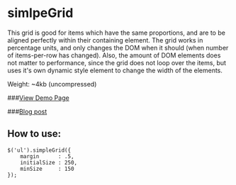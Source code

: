 simlpeGrid
========

This grid is good for items which have the same proportions, and are to be aligned perfectly within their containing element. 
The grid works in percentage units, and only changes the DOM when it should (when number of items-per-row has changed). 
Also, the amount of DOM elements does not matter to performance, since the grid does not loop over the items, 
but uses it's own dynamic style element to change the width of the elements.

Weight: ~4kb (uncompressed)

###[View Demo Page](http://cdpn.io/kLjDK)

###[Blog post](http://dropthebit.com/757/)

## How to use:
    $('ul').simpleGrid({
        margin      : .5,
        initialSize : 250,
        minSize     : 150
    });